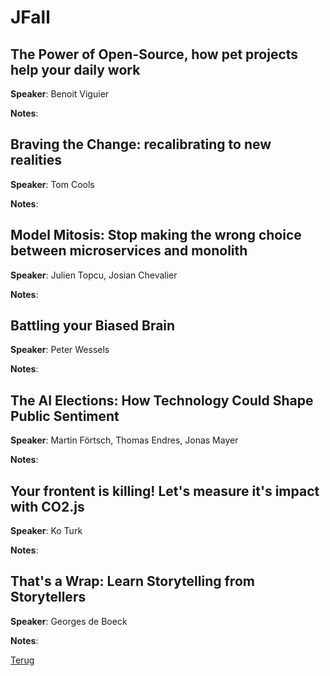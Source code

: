 # JFall

## The Power of Open-Source, how pet projects help your daily work

**Speaker**: Benoit Viguier

**Notes**: 


## Braving the Change: recalibrating to new realities

**Speaker**: Tom Cools

**Notes**: 


## Model Mitosis: Stop making the wrong choice between microservices and monolith

**Speaker**: Julien Topcu, Josian Chevalier

**Notes**: 


## Battling your Biased Brain

**Speaker**: Peter Wessels

**Notes**: 


## The AI Elections: How Technology Could Shape Public Sentiment

**Speaker**: Martin Förtsch, Thomas Endres, Jonas Mayer

**Notes**:


## Your frontent is killing! Let's measure it's impact with CO2.js

**Speaker**: Ko Turk

**Notes**: 


## That's a Wrap: Learn Storytelling from Storytellers

**Speaker**: Georges de Boeck

**Notes**: 


[Terug](conferenties.md)
